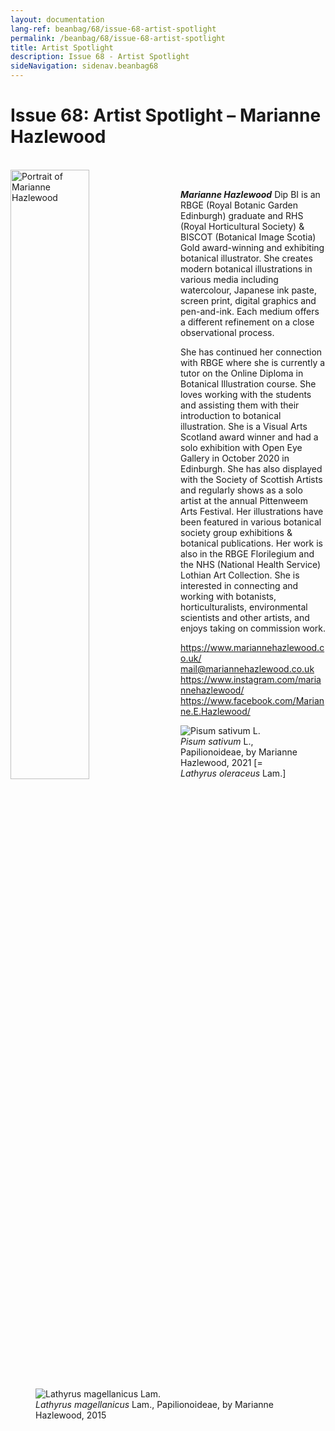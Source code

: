 ```yaml
---
layout: documentation
lang-ref: beanbag/68/issue-68-artist-spotlight
permalink: /beanbag/68/issue-68-artist-spotlight
title: Artist Spotlight
description: Issue 68 - Artist Spotlight
sideNavigation: sidenav.beanbag68
---
```


# Issue 68: Artist Spotlight – Marianne Hazlewood

<br />
	<img src="/assets/images/68/AS-1_MarianneHazlewood.jpg" alt="Portrait of Marianne Hazlewood" width="50%" align="left" style="margin: 0px 20px 0px 0px">
<br />

***Marianne Hazlewood*** Dip BI is an RBGE (Royal Botanic Garden Edinburgh) graduate and RHS (Royal Horticultural Society) & BISCOT (Botanical Image Scotia) Gold award-winning and exhibiting botanical illustrator. She creates modern botanical illustrations in various media including watercolour, Japanese ink paste, screen print, digital graphics and pen-and-ink. Each medium offers a different refinement on a close observational process. 

She has continued her connection with RBGE where she is currently a tutor on the Online Diploma in Botanical Illustration course. She loves working with the students and assisting them with their introduction to botanical illustration. She is a Visual Arts Scotland award winner and had a solo exhibition with Open Eye Gallery in October 2020 in Edinburgh. She has also displayed with the Society of Scottish Artists and regularly shows as a solo artist at the annual Pittenweem Arts Festival. Her illustrations have been featured in various botanical society group exhibitions & botanical publications. Her work is also in the RBGE Florilegium and the NHS (National Health Service) Lothian Art Collection. She is interested in connecting and working with botanists, horticulturalists, environmental scientists and other artists, and enjoys taking on commission work. 

<https://www.mariannehazlewood.co.uk/> 
<mail@mariannehazlewood.co.uk> 
<https://www.instagram.com/mariannehazlewood/> 
<https://www.facebook.com/Marianne.E.Hazlewood/> 


<figure>
	<img src="/assets/images/68/AS-2_Pisumsativum2021-MarianneHazlewood.jpg" alt="Pisum sativum L.">
	<figcaption><i>Pisum sativum</i> L., Papilionoideae, by Marianne Hazlewood, 2021 [= <i>Lathyrus oleraceus</i> Lam.]</figcaption>
</figure>


<figure>
	<img src="/assets/images/68/AS-3_Lathyrusmagellanicus-2015-MarianneHazlewood.jpg" alt="Lathyrus magellanicus Lam.">
	<figcaption><i>Lathyrus magellanicus</i> Lam., Papilionoideae, by Marianne Hazlewood, 2015</figcaption>
</figure>

